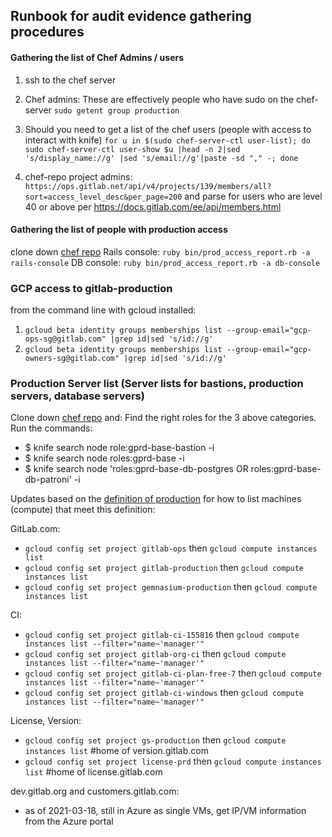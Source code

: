 ## Runbook for audit evidence gathering procedures

#### Gathering the list of Chef Admins / users

1. ssh to the chef server
2. Chef admins: These are effectively people who have sudo on the chef- server `sudo getent group production`
3. Should you need to get a list of the chef users (people with access to interact with knife)
`for u in $(sudo chef-server-ctl user-list); do sudo chef-server-ctl user-show $u |head -n 2|sed 's/display_name://g' |sed 's/email://g'|paste -sd "," -; done`

4. chef-repo project admins:  `https://ops.gitlab.net/api/v4/projects/139/members/all?sort=access_level_desc&per_page=200` and parse for users who are level 40 or above per https://docs.gitlab.com/ee/api/members.html

#### Gathering the list of people with production access

clone down [chef repo](https://ops.gitlab.net/gitlab-cookbooks/chef-repo)
Rails console: `ruby bin/prod_access_report.rb -a rails-console`
DB console: `ruby bin/prod_access_report.rb -a db-console`

### GCP access to gitlab-production
from the command line with gcloud installed:
1. `gcloud beta identity groups memberships list --group-email="gcp-ops-sg@gitlab.com" |grep id|sed 's/id://g'`
2. `gcloud beta identity groups memberships list --group-email="gcp-owners-sg@gitlab.com" |grep id|sed 's/id://g'` 

### Production Server list (Server lists for bastions, production servers, database servers)

Clone down [chef repo](https://ops.gitlab.net/gitlab-cookbooks/chef-repo) and:
Find the right roles for the 3 above categories.
Run the commands:
- $ knife search node role:gprd-base-bastion -i
- $ knife search node roles:gprd-base -i
- $ knife search node 'roles:gprd-base-db-postgres OR roles:gprd-base-db-patroni' -i

Updates based on the [definition of production](https://gitlab.com/gitlab-com/gl-security/security-assurance/sec-compliance/compliance/-/blob/master/production_definition.md) for how to list machines (compute) that meet this definition:

GitLab.com:
- `gcloud config set project gitlab-ops` then `gcloud compute instances list`
- `gcloud config set project gitlab-production` then `gcloud compute instances list` 
- `gcloud config set project gemnasium-production` then `gcloud compute instances list`

CI:
- `gcloud config set project gitlab-ci-155816` then `gcloud compute instances list --filter="name~'manager'"`
- `gcloud config set project gitlab-org-ci` then `gcloud compute instances list --filter="name~'manager'"`
- `gcloud config set project gitlab-ci-plan-free-7` then `gcloud compute instances list --filter="name~'manager'"`
- `gcloud config set project gitlab-ci-windows` then `gcloud compute instances list --filter="name~'manager'"`

License, Version:
- `gcloud config set project gs-production` then `gcloud compute instances list` #home of version.gitlab.com
- `gcloud config set project license-prd` then `gcloud compute instances list`   #home of license.gitlab.com

dev.gitlab.org and customers.gitlab.com:
- as of 2021-03-18, still in Azure as single VMs, get IP/VM information from the Azure portal
